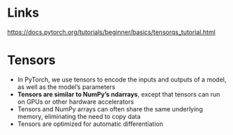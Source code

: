 # Links
https://docs.pytorch.org/tutorials/beginner/basics/tensorqs_tutorial.html

# Tensors
- In PyTorch, we use tensors to encode the inputs and outputs of a model, as well as the model’s parameters
- **Tensors are similar to NumPy’s ndarrays**, except that tensors can run on GPUs or other hardware accelerators
- Tensors and NumPy arrays can often share the same underlying memory, eliminating the need to copy data
- Tensors are optimized for automatic differentiation